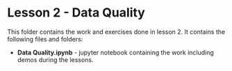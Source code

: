 # Lesson 2 - Data Quality

This folder contains the work and exercises done in lesson 2. It contains the following files and folders:
* **Data Quality.ipynb** - jupyter notebook containing the work including demos during the lessons.
